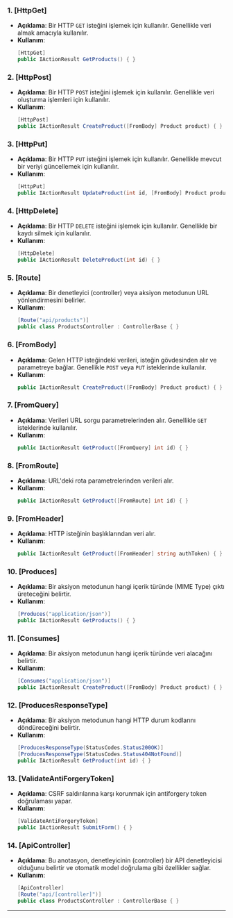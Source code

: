 

### 1. **[HttpGet]**
   - **Açıklama**: Bir HTTP `GET` isteğini işlemek için kullanılır. Genellikle veri almak amacıyla kullanılır.
   - **Kullanım**:
     ```csharp
     [HttpGet]
     public IActionResult GetProducts() { }
     ```

### 2. **[HttpPost]**
   - **Açıklama**: Bir HTTP `POST` isteğini işlemek için kullanılır. Genellikle veri oluşturma işlemleri için kullanılır.
   - **Kullanım**:
     ```csharp
     [HttpPost]
     public IActionResult CreateProduct([FromBody] Product product) { }
     ```

### 3. **[HttpPut]**
   - **Açıklama**: Bir HTTP `PUT` isteğini işlemek için kullanılır. Genellikle mevcut bir veriyi güncellemek için kullanılır.
   - **Kullanım**:
     ```csharp
     [HttpPut]
     public IActionResult UpdateProduct(int id, [FromBody] Product product) { }
     ```

### 4. **[HttpDelete]**
   - **Açıklama**: Bir HTTP `DELETE` isteğini işlemek için kullanılır. Genellikle bir kaydı silmek için kullanılır.
   - **Kullanım**:
     ```csharp
     [HttpDelete]
     public IActionResult DeleteProduct(int id) { }
     ```

### 5. **[Route]**
   - **Açıklama**: Bir denetleyici (controller) veya aksiyon metodunun URL yönlendirmesini belirler.
   - **Kullanım**:
     ```csharp
     [Route("api/products")]
     public class ProductsController : ControllerBase { }
     ```

### 6. **[FromBody]**
   - **Açıklama**: Gelen HTTP isteğindeki verileri, isteğin gövdesinden alır ve parametreye bağlar. Genellikle `POST` veya `PUT` isteklerinde kullanılır.
   - **Kullanım**:
     ```csharp
     public IActionResult CreateProduct([FromBody] Product product) { }
     ```

### 7. **[FromQuery]**
   - **Açıklama**: Verileri URL sorgu parametrelerinden alır. Genellikle `GET` isteklerinde kullanılır.
   - **Kullanım**:
     ```csharp
     public IActionResult GetProduct([FromQuery] int id) { }
     ```

### 8. **[FromRoute]**
   - **Açıklama**: URL'deki rota parametrelerinden verileri alır.
   - **Kullanım**:
     ```csharp
     public IActionResult GetProduct([FromRoute] int id) { }
     ```

### 9. **[FromHeader]**
   - **Açıklama**: HTTP isteğinin başlıklarından veri alır.
   - **Kullanım**:
     ```csharp
     public IActionResult GetProduct([FromHeader] string authToken) { }
     ```

### 10. **[Produces]**
   - **Açıklama**: Bir aksiyon metodunun hangi içerik türünde (MIME Type) çıktı üreteceğini belirtir.
   - **Kullanım**:
     ```csharp
     [Produces("application/json")]
     public IActionResult GetProducts() { }
     ```

### 11. **[Consumes]**
   - **Açıklama**: Bir aksiyon metodunun hangi içerik türünde veri alacağını belirtir.
   - **Kullanım**:
     ```csharp
     [Consumes("application/json")]
     public IActionResult CreateProduct([FromBody] Product product) { }
     ```

### 12. **[ProducesResponseType]**
   - **Açıklama**: Bir aksiyon metodunun hangi HTTP durum kodlarını döndüreceğini belirtir.
   - **Kullanım**:
     ```csharp
     [ProducesResponseType(StatusCodes.Status200OK)]
     [ProducesResponseType(StatusCodes.Status404NotFound)]
     public IActionResult GetProduct(int id) { }
     ```

### 13. **[ValidateAntiForgeryToken]**
   - **Açıklama**: CSRF saldırılarına karşı korunmak için antiforgery token doğrulaması yapar.
   - **Kullanım**:
     ```csharp
     [ValidateAntiForgeryToken]
     public IActionResult SubmitForm() { }
     ```

### 14. **[ApiController]**
   - **Açıklama**: Bu anotasyon, denetleyicinin (controller) bir API denetleyicisi olduğunu belirtir ve otomatik model doğrulama gibi özellikler sağlar.
   - **Kullanım**:
     ```csharp
     [ApiController]
     [Route("api/[controller]")]
     public class ProductsController : ControllerBase { }
     ```

---

